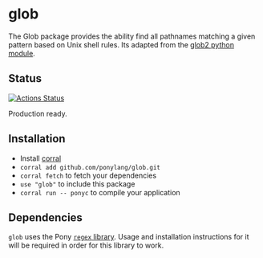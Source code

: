 # glob

The Glob package provides the ability find all pathnames matching a given
pattern based on Unix shell rules. Its adapted from the
[glob2 python module](https://github.com/miracle2k/python-glob2).

## Status

[![Actions Status](https://github.com/ponylang/glob/workflows/vs-ponyc-latest/badge.svg)](https://github.com/ponylang/glob/actions)

Production ready.

## Installation

* Install [corral](https://github.com/ponylang/corral)
* `corral add github.com/ponylang/glob.git`
* `corral fetch` to fetch your dependencies
* `use "glob"` to include this package
* `corral run -- ponyc` to compile your application

## Dependencies

`glob` uses the Pony [`regex` library](https://github.com/ponylang/regex/). Usage and installation instructions for it will be required in order for this library to work.

